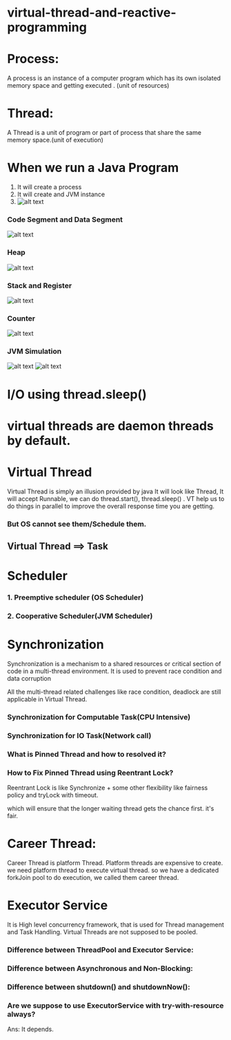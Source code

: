 # virtual-thread-and-reactive-programming

Process: 
=======
A process is an instance of a computer program which has its own isolated memory space and getting executed . (unit of resources)

Thread:
======
A Thread is a unit of program or part of process that share the same memory space.(unit of execution)

# When we run a Java Program
1. It will create a process
2. It will create and JVM instance
3.  ![alt text](images/part01ThreadProcessMemoryModel/process_and_instances.png)

### Code Segment and Data Segment
![alt text](images/part01ThreadProcessMemoryModel/code_and_data_segment.png)

### Heap
![alt text](images/part01ThreadProcessMemoryModel/heap.png)

### Stack and Register
![alt text](images/part01ThreadProcessMemoryModel/stack_and_register.png)
### Counter
![alt text](images/part01ThreadProcessMemoryModel/counter.png)

### JVM Simulation
![alt text](images/part01ThreadProcessMemoryModel/jvm1.png)
![alt text](images/part01ThreadProcessMemoryModel/jvm2.png)

# I/O using thread.sleep()

# virtual threads are daemon threads by default.

# Virtual Thread
Virtual Thread is simply an illusion provided by java
It will look like Thread, It will accept Runnable, we can do thread.start(),
 thread.sleep() . VT help us to do things in parallel to improve the overall response time you are getting. 
### But OS cannot see them/Schedule them.

## Virtual Thread ==> Task

# Scheduler
 ### 1. Preemptive scheduler (OS Scheduler)
 ### 2. Cooperative Scheduler(JVM Scheduler)

# Synchronization

Synchronization is a mechanism to a shared resources or critical
section of code in a multi-thread environment. It is used to prevent race condition and data corruption

All the multi-thread related challenges like race condition, deadlock are still applicable in Virtual Thread. 

### Synchronization for Computable Task(CPU Intensive)
### Synchronization for IO Task(Network call)

### What is Pinned Thread and how to resolved it?
### How to Fix Pinned Thread using Reentrant Lock?

Reentrant Lock is like Synchronize + some other flexibility like fairness policy and tryLock with timeout.

which will ensure that the longer waiting thread gets the chance first. it's fair. 

# Career Thread: 
Career Thread is platform Thread. Platform threads are expensive to create. we need platform thread to execute virtual thread. so we have a dedicated forkJoin pool to do execution, we called them career thread.

# Executor Service
It is High level concurrency framework, that is used for Thread management and Task Handling.
Virtual Threads are not supposed to be pooled.


### Difference between ThreadPool and Executor Service:

### Difference between Asynchronous and Non-Blocking:

### Difference between shutdown() and shutdownNow():

### Are we suppose to use ExecutorService with try-with-resource always?
 Ans: It depends. 